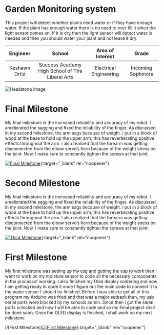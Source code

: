 ﻿# Garden Monitoring system
This project will detect whether plants need water or if they have enough water. If the plant has enough water there is no need to over fill it when the light sensor comes on. If it is dry then the light sensor will detect water is needed and then you should water your plant and not leave it dry.

| **Engineer** | **School** | **Area of Interest** | **Grade** |
|:--:|:--:|:--:|:--:|
| Keshawn Ortiz | Success Academy High School of The Liberal Arts | Electrical Engineering | Incoming Sophmore

![Headstone Image](https://bluestampengineering.com/wp-content/uploads/2016/05/improve.jpg)
  
# Final Milestone
My final milestone is the increased reliability and accuracy of my robot. I ameliorated the sagging and fixed the reliability of the finger. As discussed in my second milestone, the arm sags because of weight. I put in a block of wood at the base to hold up the upper arm; this has reverberating positive effects throughout the arm. I also realized that the forearm was getting disconnected from the elbow servo’s horn because of the weight stress on the joint. Now, I make sure to constantly tighten the screws at that joint. 

[![Final Milestone](https://res.cloudinary.com/marcomontalbano/image/upload/v1612573869/video_to_markdown/images/youtube--F7M7imOVGug-c05b58ac6eb4c4700831b2b3070cd403.jpg )](https://www.youtube.com/watch?v=F7M7imOVGug&feature=emb_logo "Final Milestone"){:target="_blank" rel="noopener"}

# Second Milestone
My final milestone is the increased reliability and accuracy of my robot. I ameliorated the sagging and fixed the reliability of the finger. As discussed in my second milestone, the arm sags because of weight. I put in a block of wood at the base to hold up the upper arm; this has reverberating positive effects throughout the arm. I also realized that the forearm was getting disconnected from the elbow servo’s horn because of the weight stress on the joint. Now, I make sure to constantly tighten the screws at that joint.

[![Third Milestone](https://res.cloudinary.com/marcomontalbano/image/upload/v1612574014/video_to_markdown/images/youtube--y3VAmNlER5Y-c05b58ac6eb4c4700831b2b3070cd403.jpg)](https://www.youtube.com/watch?v=y3VAmNlER5Y&feature=emb_logo "Second Milestone"){:target="_blank" rel="noopener"}
# First Milestone
  

My first milestone was setting up my esp and getting the esp to work then I went to work on my moisture sensor to code all the necessary components in the processof working. I also finished my Oled display soldering and now I am getting ready to code it once I figure out the main code to connect it to the water sensor I should be finished. Before I was able to get all of this program my Arduino was fried and that was a major setback then, my usb serial ports were blocked by my schools admin. Since then I got the serial ports unlocked and now I will be able to code and so my Final project shall be done soon. Once the OLED display is finsihed, I shall work on my next milestone.

[![First Milestone]([![First Milestone](https://res.cloudinary.com/marcomontalbano/image/upload/v1626794493/video_to_markdown/images/youtube--RCcdHDg0b2g-c05b58ac6eb4c4700831b2b3070cd403.jpg)](https://youtu.be/RCcdHDg0b2g "First Milestone"){:target="_blank" rel="noopener"}
